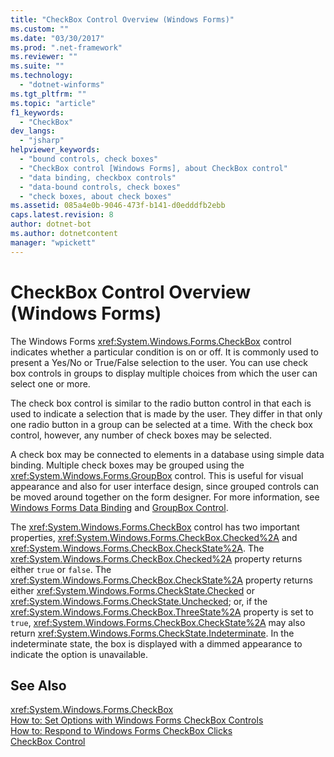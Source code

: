 ```yaml
---
title: "CheckBox Control Overview (Windows Forms)"
ms.custom: ""
ms.date: "03/30/2017"
ms.prod: ".net-framework"
ms.reviewer: ""
ms.suite: ""
ms.technology: 
  - "dotnet-winforms"
ms.tgt_pltfrm: ""
ms.topic: "article"
f1_keywords: 
  - "CheckBox"
dev_langs: 
  - "jsharp"
helpviewer_keywords: 
  - "bound controls, check boxes"
  - "CheckBox control [Windows Forms], about CheckBox control"
  - "data binding, checkbox controls"
  - "data-bound controls, check boxes"
  - "check boxes, about check boxes"
ms.assetid: 085a4e0b-9046-473f-b141-d0edddfb2ebb
caps.latest.revision: 8
author: dotnet-bot
ms.author: dotnetcontent
manager: "wpickett"
---
```

# CheckBox Control Overview (Windows Forms)
The Windows Forms <xref:System.Windows.Forms.CheckBox> control indicates whether a particular condition is on or off. It is commonly used to present a Yes/No or True/False selection to the user. You can use check box controls in groups to display multiple choices from which the user can select one or more.  
  
 The check box control is similar to the radio button control in that each is used to indicate a selection that is made by the user. They differ in that only one radio button in a group can be selected at a time. With the check box control, however, any number of check boxes may be selected.  
  
 A check box may be connected to elements in a database using simple data binding. Multiple check boxes may be grouped using the <xref:System.Windows.Forms.GroupBox> control. This is useful for visual appearance and also for user interface design, since grouped controls can be moved around together on the form designer. For more information, see [Windows Forms Data Binding](../../../../docs/framework/winforms/windows-forms-data-binding.md) and [GroupBox Control](../../../../docs/framework/winforms/controls/groupbox-control-windows-forms.md).  
  
 The <xref:System.Windows.Forms.CheckBox> control has two important properties, <xref:System.Windows.Forms.CheckBox.Checked%2A> and <xref:System.Windows.Forms.CheckBox.CheckState%2A>. The <xref:System.Windows.Forms.CheckBox.Checked%2A> property returns either `true` or `false`. The <xref:System.Windows.Forms.CheckBox.CheckState%2A> property returns either <xref:System.Windows.Forms.CheckState.Checked> or <xref:System.Windows.Forms.CheckState.Unchecked>; or, if the <xref:System.Windows.Forms.CheckBox.ThreeState%2A> property is set to `true`, <xref:System.Windows.Forms.CheckBox.CheckState%2A> may also return <xref:System.Windows.Forms.CheckState.Indeterminate>. In the indeterminate state, the box is displayed with a dimmed appearance to indicate the option is unavailable.  
  
## See Also  
 <xref:System.Windows.Forms.CheckBox>   
 [How to: Set Options with Windows Forms CheckBox Controls](../../../../docs/framework/winforms/controls/how-to-set-options-with-windows-forms-checkbox-controls.md)   
 [How to: Respond to Windows Forms CheckBox Clicks](../../../../docs/framework/winforms/controls/how-to-respond-to-windows-forms-checkbox-clicks.md)   
 [CheckBox Control](../../../../docs/framework/winforms/controls/checkbox-control-windows-forms.md)
